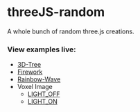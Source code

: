# threeJS-random
A whole bunch of random three.js creations.

### View examples live:
* [3D-Tree](https://fadi-wassaf.github.io/threeJS-random/3D-Tree/)
* [Firework](https://fadi-wassaf.github.io/threeJS-random/Firework/)
* [Rainbow-Wave](https://fadi-wassaf.github.io/threeJS-random/Rainbow-Wave/index.html)
* Voxel Image
    * [LIGHT_OFF](https://fadi-wassaf.github.io/threeJS-random/Voxel-Image/light_off.html)
    * [LIGHT_ON](https://fadi-wassaf.github.io/threeJS-random/Voxel-Image/light_on.html)
